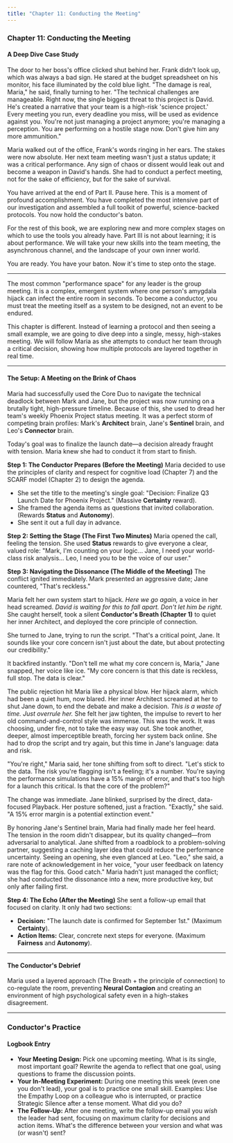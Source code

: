 ```yaml
---
title: "Chapter 11: Conducting the Meeting"
---
```

### **Chapter 11: Conducting the Meeting**
#### A Deep Dive Case Study

The door to her boss's office clicked shut behind her. Frank didn't look up, which was always a bad sign. He stared at the budget spreadsheet on his monitor, his face illuminated by the cold blue light. "The damage is real, Maria," he said, finally turning to her. "The technical challenges are manageable. Right now, the single biggest threat to this project is David. He's created a narrative that your team is a high-risk 'science project.' Every meeting you run, every deadline you miss, will be used as evidence against you. You're not just managing a project anymore; you're managing a perception. You are performing on a hostile stage now. Don't give him any more ammunition."

Maria walked out of the office, Frank's words ringing in her ears. The stakes were now absolute. Her next team meeting wasn't just a status update; it was a critical performance. Any sign of chaos or dissent would leak out and become a weapon in David's hands. She had to conduct a perfect meeting, not for the sake of efficiency, but for the sake of survival.

You have arrived at the end of Part II. Pause here. This is a moment of profound accomplishment. You have completed the most intensive part of our investigation and assembled a full toolkit of powerful, science-backed protocols. You now hold the conductor's baton.

For the rest of this book, we are exploring new and more complex stages on which to use the tools you already have. Part III is not about learning; it is about performance. We will take your new skills into the team meeting, the asynchronous channel, and the landscape of your own inner world.

You are ready. You have your baton. Now it's time to step onto the stage.

***

The most common "performance space" for any leader is the group meeting. It is a complex, emergent system where one person's amygdala hijack can infect the entire room in seconds. To become a conductor, you must treat the meeting itself as a system to be designed, not an event to be endured.

This chapter is different. Instead of learning a protocol and then seeing a small example, we are going to dive deep into a single, messy, high-stakes meeting. We will follow Maria as she attempts to conduct her team through a critical decision, showing how multiple protocols are layered together in real time.

***

#### **The Setup: A Meeting on the Brink of Chaos**
Maria had successfully used the Core Duo to navigate the technical deadlock between Mark and Jane, but the project was now running on a brutally tight, high-pressure timeline. Because of this, she used to dread her team's weekly Phoenix Project status meeting. It was a perfect storm of competing brain profiles: Mark's **Architect** brain, Jane's **Sentinel** brain, and Leo's **Connector** brain.

Today's goal was to finalize the launch date—a decision already fraught with tension. Maria knew she had to conduct it from start to finish.

**Step 1: The Conductor Prepares (Before the Meeting)**
Maria decided to use the principles of clarity and respect for cognitive load (Chapter 7) and the SCARF model (Chapter 2) to design the agenda.
*   She set the title to the meeting's single goal: "Decision: Finalize Q3 Launch Date for Phoenix Project." (Massive **Certainty** reward).
*   She framed the agenda items as questions that invited collaboration. (Rewards **Status** and **Autonomy**).
*   She sent it out a full day in advance.

**Step 2: Setting the Stage (The First Two Minutes)**
Maria opened the call, feeling the tension. She used **Status** rewards to give everyone a clear, valued role: "Mark, I'm counting on your logic... Jane, I need your world-class risk analysis... Leo, I need you to be the voice of our user."

**Step 3: Navigating the Dissonance (The Middle of the Meeting)**
The conflict ignited immediately. Mark presented an aggressive date; Jane countered, "That's reckless."

Maria felt her own system start to hijack. *Here we go again,* a voice in her head screamed. *David is waiting for this to fall apart. Don't let him be right.* She caught herself, took a silent **Conductor's Breath (Chapter 1)** to quiet her inner Architect, and deployed the core principle of connection.

She turned to Jane, trying to run the script. "That's a critical point, Jane. It sounds like your core concern isn't just about the date, but about protecting our credibility."

It backfired instantly. "Don't tell me what my core concern is, Maria," Jane snapped, her voice like ice. "My core concern is that this date is reckless, full stop. The data is clear."

The public rejection hit Maria like a physical blow. Her hijack alarm, which had been a quiet hum, now blared. Her inner Architect screamed at her to shut Jane down, to end the debate and make a decision. *This is a waste of time. Just overrule her.* She felt her jaw tighten, the impulse to revert to her old command-and-control style was immense. This was the work. It was choosing, under fire, not to take the easy way out. She took another, deeper, almost imperceptible breath, forcing her system back online. She had to drop the script and try again, but this time in Jane's language: data and risk.

"You're right," Maria said, her tone shifting from soft to direct. "Let's stick to the data. The risk you're flagging isn't a feeling; it's a number. You're saying the performance simulations have a 15% margin of error, and that's too high for a launch this critical. Is that the core of the problem?"

The change was immediate. Jane blinked, surprised by the direct, data-focused Playback. Her posture softened, just a fraction. "Exactly," she said. "A 15% error margin is a potential extinction event."

By honoring Jane's Sentinel brain, Maria had finally made her feel heard. The tension in the room didn't disappear, but its quality changed—from adversarial to analytical. Jane shifted from a roadblock to a problem-solving partner, suggesting a caching layer idea that could reduce the performance uncertainty. Seeing an opening, she even glanced at Leo. "Leo," she said, a rare note of acknowledgement in her voice, "your user feedback on latency was the flag for this. Good catch." Maria hadn't just managed the conflict; she had conducted the dissonance into a new, more productive key, but only after failing first.

**Step 4: The Echo (After the Meeting)**
She sent a follow-up email that focused on clarity. It only had two sections:
*   **Decision:** "The launch date is confirmed for September 1st." (Maximum **Certainty**).
*   **Action Items:** Clear, concrete next steps for everyone. (Maximum **Fairness** and **Autonomy**).

***

#### **The Conductor's Debrief**
Maria used a layered approach (The Breath + the principle of connection) to co-regulate the room, preventing **Neural Contagion** and creating an environment of high psychological safety even in a high-stakes disagreement.

---
### **Conductor's Practice**

#### **Logbook Entry**
*   **Your Meeting Design:** Pick one upcoming meeting. What is its single, most important goal? Rewrite the agenda to reflect that one goal, using questions to frame the discussion points.
*   **Your In-Meeting Experiment:** During one meeting this week (even one you don't lead), your goal is to practice one small skill. Examples: Use the Empathy Loop on a colleague who is interrupted, or practice Strategic Silence after a tense moment. What did you do?
*   **The Follow-Up:** After one meeting, write the follow-up email you *wish* the leader had sent, focusing on maximum clarity for decisions and action items. What's the difference between your version and what was (or wasn't) sent?
      